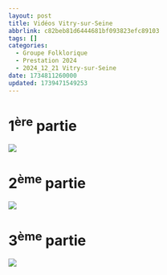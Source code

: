```yaml
---
layout: post
title: Vidéos Vitry-sur-Seine
abbrlink: c82beb81d6444681bf093823efc89103
tags: []
categories:
  - Groupe Folklorique
  - Prestation 2024
  - 2024_12_21 Vitry-sur-Seine
date: 1734811260000
updated: 1739471549253
---
```


# 1<sup>ère</sup> partie

[<img src="/resources/cd7305cb5913426cacba1af0f8587e5c.png">](https://youtu.be/gCsXAcJJuyc)

# 2<sup>ème</sup> partie

[<img src="/resources/7391c902bde846b1aaaf4df282e5a97c.png">](https://youtu.be/tQXon0AiFik)

# 3<sup>ème</sup> partie

[<img src="/resources/c1e3762ac3cb452f94b0339ebd7f2d0c.png">](https://youtu.be/ZCQWXWZahrA)
